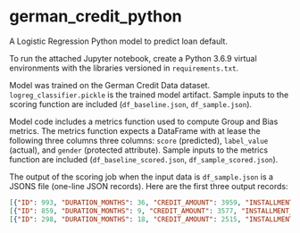 # german_credit_python
 
A Logistic Regression Python model to predict loan default.

To run the attached Jupyter notebook, create a Python 3.6.9  virtual environments with the libraries versioned in `requirements.txt`.

Model was trained on the German Credit Data dataset.
`logreg_classifier.pickle` is the trained model artifact.
Sample inputs to the scoring function are included (`df_baseline.json`, `df_sample.json`).

Model code includes a metrics function used to compute Group and Bias metrics.
The metrics function expects a DataFrame with at lease the following three columns three columns: `score` (predicted), `label_value` (actual), and `gender` (protected attribute).
Sample inputs to the metrics function are included (`df_baseline_scored.json`, `df_sample_scored.json`).

The output of the scoring job when the input data is `df_sample.json` is a JSONS file (one-line JSON records). Here are the first three output records:
```json
[{"ID": 993, "DURATION_MONTHS": 36, "CREDIT_AMOUNT": 3959, "INSTALLMENT_RATE": 4, "PRESENT_RESIDENCE_SINCE": 3, "AGE_YEARS": 30, "NUMBER_EXISTING_CREDITS": 1, "CHECKING_STATUS": "A11", "CREDIT_HISTORY": "A32", "PURPOSE": "A42", "SAVINGS_ACCOUNT": "A61", "PRESENT_EMPLOYMENT_SINCE": "A71", "DEBTORS_GUARANTORS": "A101", "PROPERTY": "A122", "INSTALLMENT_PLANS": "A143", "HOUSING": "A152", "JOB": "A174", "NUMBER_PEOPLE_LIABLE": 1, "TELEPHONE": "A192", "FOREIGN_WORKER": "A201", "GENDER": "MALE", "LABEL": 0, "PREDICTED_SCORE": 1}]
[{"ID": 859, "DURATION_MONTHS": 9, "CREDIT_AMOUNT": 3577, "INSTALLMENT_RATE": 1, "PRESENT_RESIDENCE_SINCE": 2, "AGE_YEARS": 26, "NUMBER_EXISTING_CREDITS": 1, "CHECKING_STATUS": "A14", "CREDIT_HISTORY": "A32", "PURPOSE": "A40", "SAVINGS_ACCOUNT": "A62", "PRESENT_EMPLOYMENT_SINCE": "A73", "DEBTORS_GUARANTORS": "A103", "PROPERTY": "A121", "INSTALLMENT_PLANS": "A143", "HOUSING": "A151", "JOB": "A173", "NUMBER_PEOPLE_LIABLE": 2, "TELEPHONE": "A191", "FOREIGN_WORKER": "A202", "GENDER": "MALE", "LABEL": 0, "PREDICTED_SCORE": 0}]
[{"ID": 298, "DURATION_MONTHS": 18, "CREDIT_AMOUNT": 2515, "INSTALLMENT_RATE": 3, "PRESENT_RESIDENCE_SINCE": 4, "AGE_YEARS": 43, "NUMBER_EXISTING_CREDITS": 1, "CHECKING_STATUS": "A14", "CREDIT_HISTORY": "A32", "PURPOSE": "A42", "SAVINGS_ACCOUNT": "A61", "PRESENT_EMPLOYMENT_SINCE": "A73", "DEBTORS_GUARANTORS": "A101", "PROPERTY": "A121", "INSTALLMENT_PLANS": "A143", "HOUSING": "A152", "JOB": "A173", "NUMBER_PEOPLE_LIABLE": 1, "TELEPHONE": "A192", "FOREIGN_WORKER": "A201", "GENDER": "MALE", "LABEL": 0, "PREDICTED_SCORE": 0}]
```
